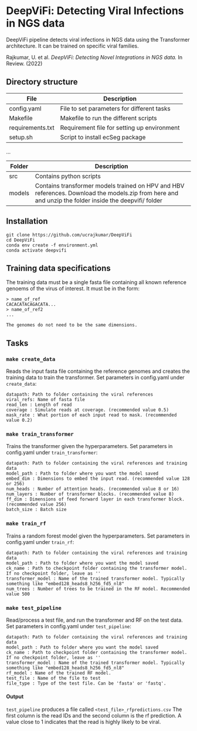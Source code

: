 # DeepViFi: Detecting Viral Infections in NGS data

DeepViFi pipeline detects viral infections in NGS data using the Transformer architecture. It can be trained on specific viral families. 

Rajkumar, U. et al. *DeepViFi: Detecting Novel Integrations in NGS data.* In Review. (2022)

## Directory structure

| File             | Description                                 |
| ---------------- | ------------------------------------------- |
| config.yaml      | File to set parameters for different tasks  |
| Makefile         | Makefile to run the different scripts       |
| requirements.txt | Requirement file for setting up environment |
| setup.sh         | Script to install ecSeg package             |

...

| Folder | Description                        |
| ------ | ---------------------------------- |
| src    | Contains python scripts            |
| models | Contains transformer models trained on HPV and HBV references. Download the models.zip from here and and unzip the folder inside the deepvifi/ folder|

## Installation

```
git clone https://github.com/ucrajkumar/DeepViFi
cd DeepViFi
conda env create -f environment.yml
conda activate deepvifi
```

## Training data specifications

The training data must be a single fasta file containing all known reference genoems of the virus of interest. It must be in the form:
```
> name_of_ref
CACACATACAGACATA...
> name_of_ref2
...

The genomes do not need to be the same dimensions.
```

## Tasks
### `make create_data`
Reads the input fasta file containing the reference genomes and creates the training data to train the transformer. Set parameters in config.yaml under `create_data`:

```
datapath: Path to folder containing the viral references
viral_refs: Name of fasta file
read_len : Length of read
coverage : Simulate reads at coverage. (recommended value 0.5)
mask_rate : What portion of each input read to mask. (recommended value 0.2)
```

### `make train_transformer`
Trains the transformer given the hyperparameters. Set parameters in config.yaml under `train_transformer`:

```
datapath: Path to folder containing the viral references and training data
model_path : Path to folder where you want the model saved
embed_dim : Dimensions to embed the input read. (recommended value 128 or 256)
num_heads : Number of attention heads. (recommended value 8 or 16)
num_layers : Number of transformer blocks. (recommended value 8)
ff_dim : Dimensions of feed forward layer in each transformer block. (recommended value 256)
batch_size : Batch size
```

### `make train_rf`
Trains a random forest model given the hyperparameters. Set parameters in config.yaml under `train_rf`:

```
datapath: Path to folder containing the viral references and training data
model_path : Path to folder where you want the model saved
ck_name : Path to checkpoint folder containing the transformer model. If no checkpoint folder, leave as ''
transformer_model : Name of the trained transformer model. Typically something like "embed128_heads8_h256_fd5_nl8"
num_trees : Number of trees to be trained in the RF model. Recommended value 500
```

### `make test_pipeline`
Read/process a test file, and run the transformer and RF on the test data. Set parameters in config.yaml under `test_pipeline`:

```
datapath: Path to folder containing the viral references and training data
model_path : Path to folder where you want the model saved
ck_name : Path to checkpoint folder containing the transformer model. If no checkpoint folder, leave as ''
transformer_model : Name of the trained transformer model. Typically something like "embed128_heads8_h256_fd5_nl8"
rf_model : Name of the trained RF model. 
test_file : Name of the file to test
file_type : Type of the test file. Can be 'fasta' or 'fastq'. 
```

#### Output
`test_pipeline` produces a file called `<test_file>_rfpredictions.csv` The first column is the read IDs and the second column is the rf prediction. A value close to 1 indicates that the read is highly likely to be viral. 
